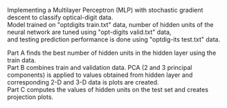 Implementing a Multilayer Perceptron (MLP) with stochastic gradient descent to classify optical-digit data.  
Model trained on "optdigits train.txt" data, number of hidden units of the neural network are tuned using "opt-digits valid.txt" data,  
and testing prediction performance is done using "optdig-its test.txt" data.  

Part A finds the best number of hidden units in the hidden layer using the train data.  
Part B combines train and validation data. PCA (2 and 3 principal components) is applied to values obtained from hidden layer and  
corresponding 2-D and 3-D data is plots are created.  
Part C computes the values of hidden units on the test set and creates projection plots.
